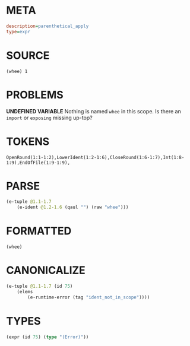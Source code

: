 # META
~~~ini
description=parenthetical_apply
type=expr
~~~
# SOURCE
~~~roc
(whee) 1
~~~
# PROBLEMS
**UNDEFINED VARIABLE**
Nothing is named `whee` in this scope.
Is there an `import` or `exposing` missing up-top?

# TOKENS
~~~zig
OpenRound(1:1-1:2),LowerIdent(1:2-1:6),CloseRound(1:6-1:7),Int(1:8-1:9),EndOfFile(1:9-1:9),
~~~
# PARSE
~~~clojure
(e-tuple @1.1-1.7
	(e-ident @1.2-1.6 (qaul "") (raw "whee")))
~~~
# FORMATTED
~~~roc
(whee)
~~~
# CANONICALIZE
~~~clojure
(e-tuple @1.1-1.7 (id 75)
	(elems
		(e-runtime-error (tag "ident_not_in_scope"))))
~~~
# TYPES
~~~clojure
(expr (id 75) (type "(Error)"))
~~~
